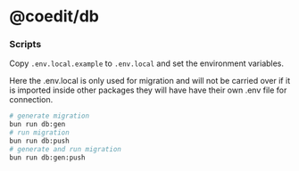 # @coedit/db

### Scripts

Copy `.env.local.example` to `.env.local` and set the environment variables.

Here the .env.local is only used for migration and will not be carried over if it is imported inside other packages they will have have their own .env file for connection.

```bash
# generate migration
bun run db:gen
# run migration
bun run db:push
# generate and run migration
bun run db:gen:push
```
